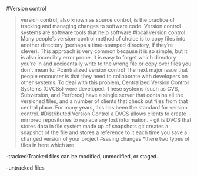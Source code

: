 #Version control
>version control, also known as source control, is the practice of tracking and managing changes to software code. Version control systems are software tools that help software 
#local version control
>Many people’s version-control method of choice is to copy files into another directory (perhaps a time-stamped directory, if they’re clever). This approach is very common because it is so simple, but it is also incredibly error prone. It is easy to forget which directory you’re in and accidentally write to the wrong file or copy over files you don’t mean to.
#centralized version control
>The next major issue that people encounter is that they need to collaborate with developers on other systems. To deal with this problem, Centralized Version Control Systems (CVCSs) were developed. These systems (such as CVS, Subversion, and Perforce) have a single server that contains all the versioned files, and a number of clients that check out files from that central place. For many years, this has been the standard for version control.
#Distributed Version Control
>a DVCS allows clients to create mirrored repositories to replace any lost information.     - git is DVCS that stores data in file system made up of snapshots           git creates a snapshot of the file and stores a reference to it each time you save a changed version of your project
#saving changes
*there two types of files in here which are

-tracked:Tracked files can be modified, unmodified, or staged.

-untracked files
